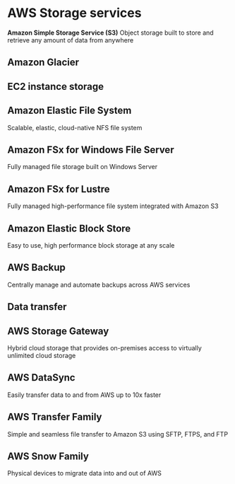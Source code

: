 # AWS Storage services

**Amazon Simple Storage Service (S3)** Object storage built to store and retrieve any amount of data from anywhere

## Amazon Glacier

## EC2 instance storage

## Amazon Elastic File System
Scalable, elastic, cloud-native NFS file system

## Amazon FSx for Windows File Server
Fully managed file storage built on Windows Server

## Amazon FSx for Lustre
Fully managed high-performance file system integrated with Amazon S3

## Amazon Elastic Block Store
Easy to use, high performance block storage at any scale

## AWS Backup
Centrally manage and automate backups across AWS services

## Data transfer
## AWS Storage Gateway
Hybrid cloud storage that provides on-premises access to virtually unlimited cloud storage

## AWS DataSync
Easily transfer data to and from AWS up to 10x faster

## AWS Transfer Family
Simple and seamless file transfer to Amazon S3 using SFTP, FTPS, and FTP

## AWS Snow Family
Physical devices to migrate data into and out of AWS
